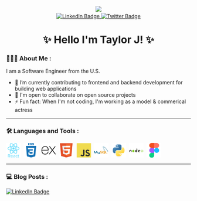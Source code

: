 

<div id="header" align="center">
  <img src="https://media.giphy.com/media/NTqDdogPlDSCH6MUvW/giphy.gif" width="120"/>
</div>

<div id="badges" align="center">
  <a href="https://www.linkedin.com/in/-taylor-d-jones/">
    <img src="https://img.shields.io/badge/LinkedIn-pink?style=for-the-badge&logo=linkedin&logoColor=white" alt="LinkedIn Badge"/>
  </a>
  <a href="https://twitter.com/TayTechJ">
    <img src="https://img.shields.io/badge/Twitter-pink?style=for-the-badge&logo=twitter&logoColor=white" alt="Twitter Badge"/>
  </a>
</div>

<h1 align="center">
  ✨ Hello I'm Taylor J! ✨
  
</h1>

### 👩🏽‍💻  About Me :

I am a Software Engineer from the U.S.

- 🔭 I’m currently contributing to frontend and backend development for building web applications
- 💬 I'm open to collaborate on open source projects
- ⚡ Fun fact: When I'm not coding, I'm working as a model & commerical actress

---

### :hammer_and_wrench: Languages and Tools :

<div>
  <img src="https://github.com/devicons/devicon/blob/master/icons/react/react-original-wordmark.svg" title="React" alt="React" width="40" height="40"/>&nbsp;
  <img src="https://github.com/devicons/devicon/blob/master/icons/css3/css3-plain-wordmark.svg"  title="CSS3" alt="CSS" width="40" height="40"/>&nbsp;
  <img src="https://github.com/devicons/devicon/blob/master/icons/express/express-original.svg"  title="Express" alt="Express" width="40" height="40"/>&nbsp;
  <img src="https://github.com/devicons/devicon/blob/master/icons/html5/html5-original.svg" title="HTML5" alt="HTML" width="40" height="40"/>&nbsp;
  <img src="https://github.com/devicons/devicon/blob/master/icons/javascript/javascript-original.svg" title="JavaScript" alt="JavaScript" width="40" height="40"/>&nbsp;
  <img src="https://github.com/devicons/devicon/blob/master/icons/mysql/mysql-original-wordmark.svg" title="MySQL"  alt="MySQL" width="40" height="40"/>&nbsp;
  <img src="https://github.com/devicons/devicon/blob/master/icons/python/python-original.svg" title="Python"  alt="Python" width="40" height="40"/>&nbsp;
  <img src="https://github.com/devicons/devicon/blob/master/icons/nodejs/nodejs-original-wordmark.svg" title="NodeJS" alt="NodeJS" width="40" height="40"/>&nbsp;
<img src="https://github.com/devicons/devicon/blob/master/icons/figma/figma-original.svg" title="Figma" alt="Figma" width="40" height="40"/>&nbsp;


---

### 💻  Blog Posts :

 <a href="https://taytechj.hashnode.dev/">
    <img src="https://img.shields.io/badge/Hashnode-pink?style=for-the-badge&logoColor=white" alt="LinkedIn Badge"/>
  </a>


